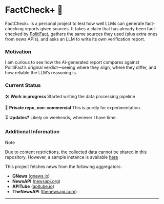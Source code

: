 # FactCheck+ 🧐

FactCheck+ is a personal project to test how well LLMs can generate fact-checking reports given sources. It takes a claim that has already been fact-checked by [PolitiFact](https://www.politifact.com/), gathers the same sources they used (plus extra ones from news APIs), and asks an LLM to write its own verification report. 

### Motivation

I am curious to see how the AI-generated report compares against PolitiFact’s original verdict—seeing where they align, where they differ, and how reliable the LLM’s reasoning is.

### Current Status

🛠 **Work in progress**  Started writing the data processing pipeline

🚫 **Private repo, non-commercial** This is purely for experimentation.

⏳ **Updates?** Likely on weekends, whenever I have time.

### Additional Information

>[!NOTE]
>Due to content restrictions, the collected data cannot be shared in this repository. However, a sample instance is available [here](https://github.com/beingenfa/face-check-plus/blob/bc2dd8e76445db25157db477fe43248bde99752b/data/sample/2d9a9d81-4774-48a8-9f7a-07bb2610333d.json)

This project fetches news from the following aggregators:
- **GNews** ([gnews.io](https://gnews.io/))
- **NewsAPI** ([newsapi.org](https://newsapi.org/))
- **APITube** ([apitube.io](https://apitube.io/))
- **TheNewsAPI** ([thenewsapi.com](https://thenewsapi.com/))

<hr>

